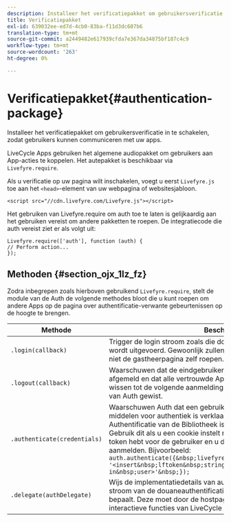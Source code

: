 ```yaml
---
description: Installeer het verificatiepakket om gebruikersverificatie in te schakelen, zodat gebruikers kunnen communiceren met uw apps.
title: Verificatiepakket
exl-id: 639032ee-ed7d-4cb0-83ba-f11d3dc607b6
translation-type: tm+mt
source-git-commit: a2449482e617939cfda7e367da34875bf187c4c9
workflow-type: tm+mt
source-wordcount: '263'
ht-degree: 0%

---
```


# Verificatiepakket{#authentication-package}

Installeer het verificatiepakket om gebruikersverificatie in te schakelen, zodat gebruikers kunnen communiceren met uw apps.

LiveCycle Apps gebruiken het algemene audiopakket om gebruikers aan App-acties te koppelen. Het autepakket is beschikbaar via `Livefyre.require`.

Als u verificatie op uw pagina wilt inschakelen, voegt u eerst `Livefyre.js` toe aan het `<head>`-element van uw webpagina of websitesjabloon.

```
<script src="//cdn.livefyre.com/Livefyre.js"></script>
```

Het gebruiken van Livefyre.require om auth toe te laten is gelijkaardig aan het gebruiken vereist om andere pakketten te roepen. De integratiecode die auth vereist ziet er als volgt uit:

```
Livefyre.require(['auth'], function (auth) {  
// Perform action... 
});
```

## Methoden {#section_ojx_1lz_fz}

Zodra inbegrepen zoals hierboven gebruikend `Livefyre.require`, stelt de module van de Auth de volgende methodes bloot die u kunt roepen om andere Apps op de pagina over authentificatie-verwante gebeurtenissen op de hoogte te brengen.

| Methode | Beschrijving |
|--- |--- |
| `.login(callback)` | Trigger de login stroom zoals die door geregistreerde AuthDelegate wordt uitgevoerd. Gewoonlijk zullen alleen auth-enabled Apps dit, en niet de gastheerpagina zelf roepen. |
| `.logout(callback)` | Waarschuwen dat de eindgebruiker zich op een externe manier heeft afgemeld en dat alle vertrouwde Apps hun verificatiestatus moeten wissen tot de volgende aanmelding. Hierdoor wordt de interne sessie van Auth gewist. |
| `.authenticate(credentials)` | Waarschuwen Auth dat een gebruiker door één of andere externe middelen voor authentiek is verklaard, en een Token van de Authentificatie van de Bibliotheek is verworven voor de eindgebruiker. Gebruik dit als u een cookie instelt met het token LiveCycle of een token hebt voor de gebruiker en u de gebruiker expliciet wilt aanmelden. Bijvoorbeeld: <br>`auth.authenticate({&nbsp;livefyre:&nbsp;`<br>`'<insert&nbsp;lftoken&nbsp;string&nbsp;for&nbsp;newly&nbsp;logged-in&nbsp;user>'&nbsp;});` |
| `.delegate(authDelegate)` | Wijs de implementatiedetails van authentificatie (bijvoorbeeld, uw stroom van de douaneauthentificatie) aan een voorwerp toe dat u bepaalt. Deze moet door de hostpagina worden aangeroepen om interactieve functies van LiveCycle Apps in te schakelen. |
